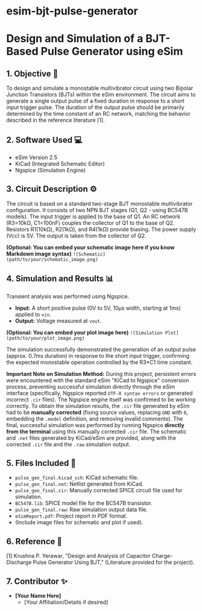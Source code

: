 # esim-bjt-pulse-generator
# Design and Simulation of a BJT-Based Pulse Generator using eSim

## 1. Objective 🎯

To design and simulate a monostable multivibrator circuit using two Bipolar Junction Transistors (BJTs) within the eSim environment. The circuit aims to generate a single output pulse of a fixed duration in response to a short input trigger pulse. The duration of the output pulse should be primarily determined by the time constant of an RC network, matching the behavior described in the reference literature [1].

## 2. Software Used 💻

* eSim Version 2.5
* KiCad (Integrated Schematic Editor)
* Ngspice (Simulation Engine)

## 3. Circuit Description ⚙️

The circuit is based on a standard two-stage BJT monostable multivibrator configuration. It consists of two NPN BJT stages (Q1, Q2 - using BC547B models). The input trigger is applied to the base of Q1. An RC network (R3=10kΩ, C1=100nF) couples the collector of Q1 to the base of Q2. Resistors R1(10kΩ), R2(1kΩ), and R4(1kΩ) provide biasing. The power supply (Vcc) is 5V. The output is taken from the collector of Q2.

**(Optional: You can embed your schematic image here if you know Markdown image syntax)**
`![Schematic](path/to/your/schematic_image.png)`

## 4. Simulation and Results 📊

Transient analysis was performed using Ngspice.

* **Input:** A short positive pulse (0V to 5V, 10µs width, starting at 1ms) applied to `vin`.
* **Output:** Voltage measured at `vout`.

**(Optional: You can embed your plot image here)**
`![Simulation Plot](path/to/your/plot_image.png)`

The simulation successfully demonstrated the generation of an output pulse (approx. 0.7ms duration) in response to the short input trigger, confirming the expected monostable operation controlled by the R3*C1 time constant.

**Important Note on Simulation Method:**
During this project, persistent errors were encountered with the standard eSim "KiCad to Ngspice" conversion process, preventing successful simulation directly through the eSim interface (specifically, Ngspice reported `UTF-8 syntax errors` or generated incorrect `.cir` files). The Ngspice engine itself was confirmed to be working correctly. To obtain the simulation results, the `.cir` file generated by eSim had to be **manually corrected** (fixing source values, replacing `GND` with `0`, embedding the `.model` definition, and removing invalid comments). The final, successful simulation was performed by running Ngspice **directly from the terminal** using this manually corrected `.cir` file. The schematic and `.net` files generated by KiCad/eSim are provided, along with the corrected `.cir` file and the `.raw` simulation output.

## 5. Files Included 📂

* `pulse_gen_final.kicad_sch`: KiCad schematic file.
* `pulse_gen_final.net`: Netlist generated from KiCad.
* `pulse_gen_final.cir`: Manually corrected SPICE circuit file used for simulation.
* `BC547B.lib`: SPICE model file for the BC547B transistor.
* `pulse_gen_final.raw`: Raw simulation output data file.
* `eSimReport.pdf`: Project report in PDF format.
* (Include image files for schematic and plot if used).

## 6. Reference 📖

[1] Krushna P. Yerawar, "Design and Analysis of Capacitor Charge-Discharge Pulse Generator Using BJT," (Literature provided for the project).

## 7. Contributor ✨

* **[Your Name Here]**
    * [Your Affiliation/Details if desired]
